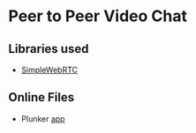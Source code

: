 # Peer to Peer Video Chat

## Libraries used
- [SimpleWebRTC](http://simplewebrtc.com/)

## Online Files
- Plunker [app](http://plnkr.co/edit/hthbh0)